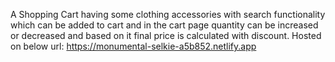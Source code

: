 A Shopping Cart having some clothing accessories with search functionality which can be added to cart and in the cart page quantity can be increased or decreased and based on it final price is calculated with discount.
Hosted on below url:
https://monumental-selkie-a5b852.netlify.app
